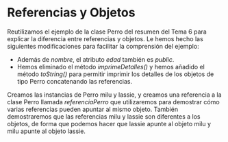 Referencias y Objetos
===

Reutilizamos el ejemplo de la clase Perro del resumen del Tema 6 para explicar la diferencia entre referencias y objetos.
Le hemos hecho las siguientes modificaciones para facilitar la comprensión del ejemplo:
* Además de *nombre*, el atributo *edad* también es *public*.
* Hemos eliminado el método *imprimeDetalles()* y hemos añadido el método *toString()* para permitir imprimir los detalles de los objetos de tipo Perro concatenando las referencias.

Creamos las instancias de Perro milu y lassie, y creamos una referencia a la clase Perro llamada *referenciaPerro* que utilizaremos para demostrar cómo varias referencias pueden apuntar al mismo objeto. También demostraremos que las referencias milu y lassie son diferentes a los objetos, de forma que podemos hacer que lassie apunte al objeto milu y milu apunte al objeto lassie.
